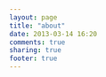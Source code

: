 ```yaml
---
layout: page
title: "about"
date: 2013-03-14 16:20
comments: true
sharing: true
footer: true
---
```

